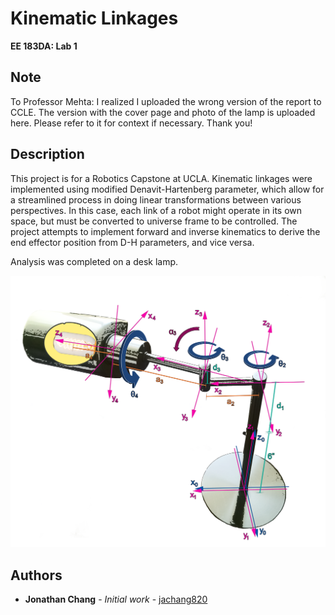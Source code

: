 # Kinematic Linkages
**EE 183DA: Lab 1**

## Note

To Professor Mehta: I realized I uploaded the wrong version of the report to CCLE. The version with the cover page and photo of the lamp is uploaded here. Please refer to it for context if necessary. Thank you!

## Description

This project is for a Robotics Capstone at UCLA. Kinematic linkages were implemented using modified Denavit-Hartenberg parameter, which allow for a streamlined process in doing linear transformations between various perspectives. In this case, each link of a robot might operate in its own space, but must be converted to universe frame to be controlled. The project attempts to implement forward and inverse kinematics to derive the end effector position from D-H parameters, and vice versa.

Analysis was completed on a desk lamp.

![Screenshot](https://github.com/jachang820/KinematicLinkages/blob/master/DHparams.png)

## Authors

* **Jonathan Chang** - *Initial work* - [jachang820](https://github.com/jachang820)
